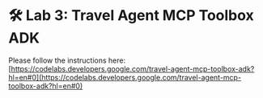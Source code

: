 # 🛠️ Lab 3: Travel Agent MCP Toolbox ADK

Please follow the instructions here: [https://codelabs.developers.google.com/travel-agent-mcp-toolbox-adk?hl=en#0](https://codelabs.developers.google.com/travel-agent-mcp-toolbox-adk?hl=en#0)
